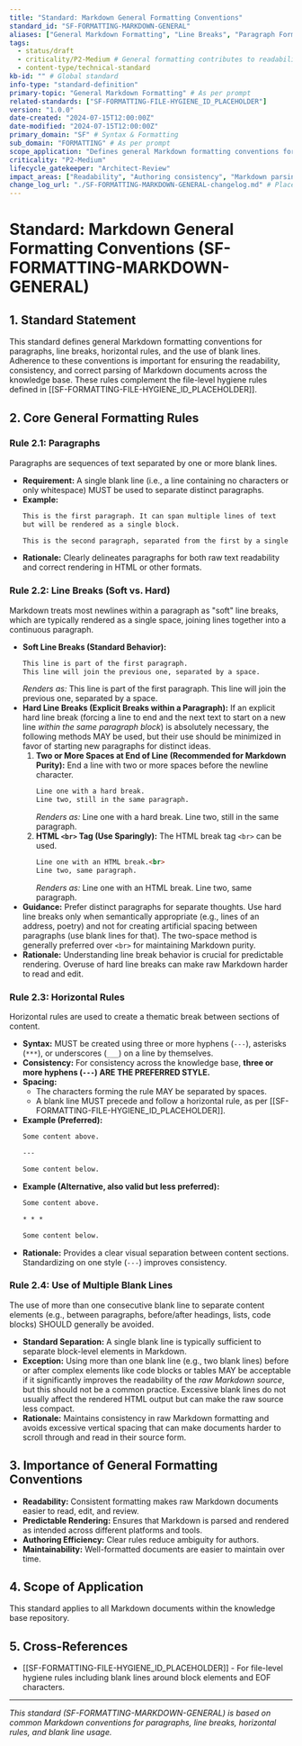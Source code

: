 ```yaml
---
title: "Standard: Markdown General Formatting Conventions"
standard_id: "SF-FORMATTING-MARKDOWN-GENERAL"
aliases: ["General Markdown Formatting", "Line Breaks", "Paragraph Formatting"]
tags:
  - status/draft
  - criticality/P2-Medium # General formatting contributes to readability
  - content-type/technical-standard
kb-id: "" # Global standard
info-type: "standard-definition"
primary-topic: "General Markdown Formatting" # As per prompt
related-standards: ["SF-FORMATTING-FILE-HYGIENE_ID_PLACEHOLDER"]
version: "1.0.0"
date-created: "2024-07-15T12:00:00Z"
date-modified: "2024-07-15T12:00:00Z"
primary_domain: "SF" # Syntax & Formatting
sub_domain: "FORMATTING" # As per prompt
scope_application: "Defines general Markdown formatting conventions for paragraphs, line breaks, horizontal rules, and the use of blank lines to ensure readability and consistency."
criticality: "P2-Medium"
lifecycle_gatekeeper: "Architect-Review"
impact_areas: ["Readability", "Authoring consistency", "Markdown parsing", "Rendered output consistency"]
change_log_url: "./SF-FORMATTING-MARKDOWN-GENERAL-changelog.md" # Placeholder
---
```


# Standard: Markdown General Formatting Conventions (SF-FORMATTING-MARKDOWN-GENERAL)

## 1. Standard Statement

This standard defines general Markdown formatting conventions for paragraphs, line breaks, horizontal rules, and the use of blank lines. Adherence to these conventions is important for ensuring the readability, consistency, and correct parsing of Markdown documents across the knowledge base. These rules complement the file-level hygiene rules defined in [[SF-FORMATTING-FILE-HYGIENE_ID_PLACEHOLDER]].

## 2. Core General Formatting Rules

### Rule 2.1: Paragraphs
Paragraphs are sequences of text separated by one or more blank lines.
*   **Requirement:** A single blank line (i.e., a line containing no characters or only whitespace) MUST be used to separate distinct paragraphs.
*   **Example:**
    ```markdown
    This is the first paragraph. It can span multiple lines of text
    but will be rendered as a single block.

    This is the second paragraph, separated from the first by a single blank line.
    ```
*   **Rationale:** Clearly delineates paragraphs for both raw text readability and correct rendering in HTML or other formats.

### Rule 2.2: Line Breaks (Soft vs. Hard)
Markdown treats most newlines within a paragraph as "soft" line breaks, which are typically rendered as a single space, joining lines together into a continuous paragraph.
*   **Soft Line Breaks (Standard Behavior):**
    ```markdown
    This line is part of the first paragraph.
    This line will join the previous one, separated by a space.
    ```
    *Renders as:* This line is part of the first paragraph. This line will join the previous one, separated by a space.
*   **Hard Line Breaks (Explicit Breaks within a Paragraph):**
    If an explicit hard line break (forcing a line to end and the next text to start on a new line *within the same paragraph block*) is absolutely necessary, the following methods MAY be used, but their use should be minimized in favor of starting new paragraphs for distinct ideas.
    1.  **Two or More Spaces at End of Line (Recommended for Markdown Purity):** End a line with two or more spaces before the newline character.
        ```markdown
        Line one with a hard break.  
        Line two, still in the same paragraph.
        ```
        *Renders as:*
        Line one with a hard break.
        Line two, still in the same paragraph.
    2.  **HTML `<br>` Tag (Use Sparingly):** The HTML break tag `<br>` can be used.
        ```markdown
        Line one with an HTML break.<br>
        Line two, same paragraph.
        ```
        *Renders as:*
        Line one with an HTML break.
        Line two, same paragraph.
*   **Guidance:** Prefer distinct paragraphs for separate thoughts. Use hard line breaks only when semantically appropriate (e.g., lines of an address, poetry) and not for creating artificial spacing between paragraphs (use blank lines for that). The two-space method is generally preferred over `<br>` for maintaining Markdown purity.
*   **Rationale:** Understanding line break behavior is crucial for predictable rendering. Overuse of hard line breaks can make raw Markdown harder to read and edit.

### Rule 2.3: Horizontal Rules
Horizontal rules are used to create a thematic break between sections of content.
*   **Syntax:** MUST be created using three or more hyphens (`---`), asterisks (`***`), or underscores (`___`) on a line by themselves.
*   **Consistency:** For consistency across the knowledge base, **three or more hyphens (`---`) ARE THE PREFERRED STYLE.**
*   **Spacing:**
    *   The characters forming the rule MAY be separated by spaces.
    *   A blank line MUST precede and follow a horizontal rule, as per [[SF-FORMATTING-FILE-HYGIENE_ID_PLACEHOLDER]].
*   **Example (Preferred):**
    ```markdown
    Some content above.

    ---

    Some content below.
    ```
*   **Example (Alternative, also valid but less preferred):**
    ```markdown
    Some content above.

    * * *

    Some content below.
    ```
*   **Rationale:** Provides a clear visual separation between content sections. Standardizing on one style (`---`) improves consistency.

### Rule 2.4: Use of Multiple Blank Lines
The use of more than one consecutive blank line to separate content elements (e.g., between paragraphs, before/after headings, lists, code blocks) SHOULD generally be avoided.
*   **Standard Separation:** A single blank line is typically sufficient to separate block-level elements in Markdown.
*   **Exception:** Using more than one blank line (e.g., two blank lines) before or after complex elements like code blocks or tables MAY be acceptable if it significantly improves the readability of the *raw Markdown source*, but this should not be a common practice. Excessive blank lines do not usually affect the rendered HTML output but can make the raw source less compact.
*   **Rationale:** Maintains consistency in raw Markdown formatting and avoids excessive vertical spacing that can make documents harder to scroll through and read in their source form.

## 3. Importance of General Formatting Conventions

*   **Readability:** Consistent formatting makes raw Markdown documents easier to read, edit, and review.
*   **Predictable Rendering:** Ensures that Markdown is parsed and rendered as intended across different platforms and tools.
*   **Authoring Efficiency:** Clear rules reduce ambiguity for authors.
*   **Maintainability:** Well-formatted documents are easier to maintain over time.

## 4. Scope of Application

This standard applies to all Markdown documents within the knowledge base repository.

## 5. Cross-References
- [[SF-FORMATTING-FILE-HYGIENE_ID_PLACEHOLDER]] - For file-level hygiene rules including blank lines around block elements and EOF characters.

---
*This standard (SF-FORMATTING-MARKDOWN-GENERAL) is based on common Markdown conventions for paragraphs, line breaks, horizontal rules, and blank line usage.*
```

